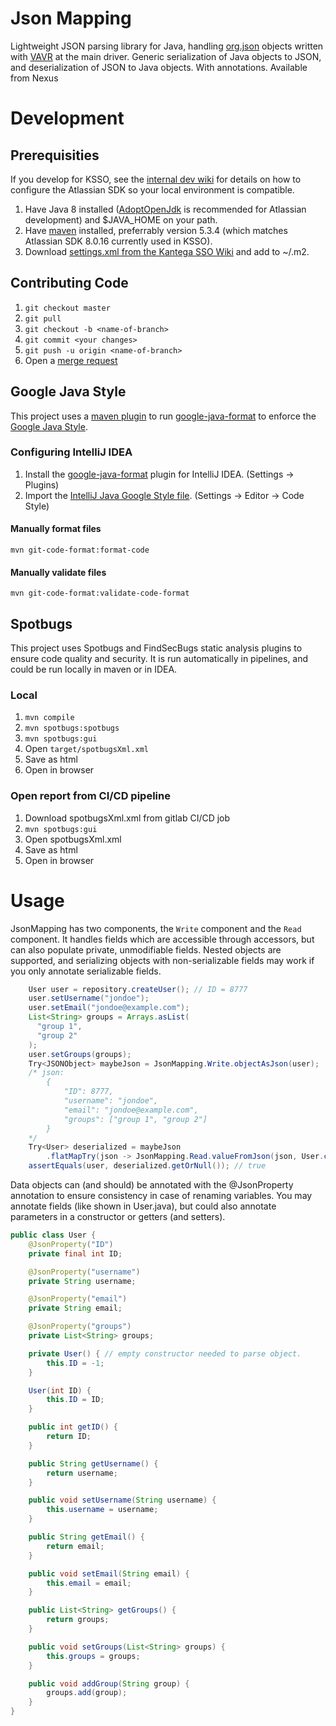 # Json Mapping

Lightweight JSON parsing library for Java, handling [org.json](https://github.com/stleary/JSON-java) objects written with [VAVR](https://www.vavr.io/) at the main driver.
Generic serialization of Java objects to JSON, and deserialization of JSON to Java objects.
With annotations. Available from Nexus

# Development

## Prerequisities

If you develop for KSSO, see the [internal dev wiki](https://kantega-sso.atlassian.net/wiki/spaces/KSI/pages/345636908/Sett+opp+utviklingsmilj+p+lokal+maskin) for details on how to configure the Atlassian SDK so your local environment is compatible.

1. Have Java 8 installed ([AdoptOpenJdk](https://adoptopenjdk.net/) is recommended for Atlassian development) and $JAVA_HOME on your path. 
2. Have [maven](https://maven.apache.org/) installed, preferrably version 5.3.4 (which matches Atlassian SDK 8.0.16 currently used in KSSO). 
3. Download [settings.xml from the Kantega SSO Wiki](https://kantega-sso.atlassian.net/wiki/download/attachments/345636908/settings.xml) and add to ~/.m2.

## Contributing Code

1. `git checkout master`
2. `git pull`
3. `git checkout -b <name-of-branch>`
4. `git commit <your changes>`
5. `git push -u origin <name-of-branch>`
6. Open a [merge request](https://ksso-gitlab.kantega.org/ksso/json-mapping/-/merge_requests)

## Google Java Style
This project uses a [maven plugin](https://github.com/Cosium/git-code-format-maven-plugin) to run [google-java-format](https://github.com/google/google-java-format) to enforce the [Google Java Style](https://google.github.io/styleguide/javaguide.html).

### Configuring IntelliJ IDEA
1. Install the [google-java-format](https://plugins.jetbrains.com/plugin/8527-google-java-format) plugin for IntelliJ IDEA. (Settings -> Plugins)
2. Import the [IntelliJ Java Google Style file](https://raw.githubusercontent.com/google/styleguide/gh-pages/intellij-java-google-style.xml). (Settings -> Editor -> Code Style)

#### Manually format files
```mvn git-code-format:format-code```

#### Manually validate files
```mvn git-code-format:validate-code-format```

## Spotbugs

This project uses Spotbugs and FindSecBugs static analysis plugins to ensure code quality and security. It is run automatically in pipelines, and could be run locally in maven or in IDEA.

### Local

1. `mvn compile`
2. `mvn spotbugs:spotbugs`
3. `mvn spotbugs:gui`
4. Open `target/spotbugsXml.xml`
5. Save as html 
6. Open in browser


### Open report from CI/CD pipeline

1. Download spotbugsXml.xml from gitlab CI/CD job
2. ```mvn spotbugs:gui``` 
3. Open spotbugsXml.xml 
4. Save as html 
5. Open in browser

# Usage

JsonMapping has two components, the `Write` component and the `Read` component. It handles fields which are accessible through accessors, but can also populate private, unmodifiable fields. Nested objects are supported, and serializing objects with non-serializable fields may work if you only annotate serializable fields.


```java
    User user = repository.createUser(); // ID = 8777
    user.setUsername("jondoe");
    user.setEmail("jondoe@example.com");
    List<String> groups = Arrays.asList(
      "group 1",
      "group 2"
    );
    user.setGroups(groups);
    Try<JSONObject> maybeJson = JsonMapping.Write.objectAsJson(user);
    /* json:
        {
            "ID": 8777,
            "username": "jondoe",
            "email": "jondoe@example.com",
            "groups": ["group 1", "group 2"]
        }
    */
    Try<User> deserialized = maybeJson
        .flatMapTry(json -> JsonMapping.Read.valueFromJson(json, User.class));
    assertEquals(user, deserialized.getOrNull()); // true
```

Data objects can (and should) be annotated with the @JsonProperty annotation to ensure consistency in case of renaming variables. You may annotate fields (like shown in User.java), but could also annotate parameters in a constructor or getters (and setters).

```java
public class User {
    @JsonProperty("ID")
    private final int ID;

    @JsonProperty("username")
    private String username;

    @JsonProperty("email")
    private String email;

    @JsonProperty("groups")
    private List<String> groups;

    private User() { // empty constructor needed to parse object.
        this.ID = -1;
    }

    User(int ID) {
        this.ID = ID;
    }

    public int getID() {
        return ID;
    }

    public String getUsername() {
        return username;
    }

    public void setUsername(String username) {
        this.username = username;
    }

    public String getEmail() {
        return email;
    }

    public void setEmail(String email) {
        this.email = email;
    }

    public List<String> getGroups() {
        return groups;
    }

    public void setGroups(List<String> groups) {
        this.groups = groups;
    }

    public void addGroup(String group) {
        groups.add(group);
    }
}
```

